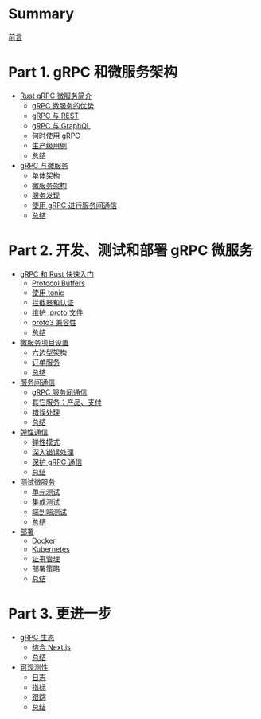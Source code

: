 # Summary

[前言](./preface.md)

# Part 1. gRPC 和微服务架构

- [Rust gRPC 微服务简介](./ch01/index.md)
  - [gRPC 微服务的优势](./ch01/benefit.md)
  - [gRPC 与 REST](./ch01/grpc-vs-rest.md)
  - [gRPC 与 GraphQL]()
  - [何时使用 gRPC](./ch01/when-use-grpc.md)
  - [生产级用例](./ch01/production-use-case.md)
  - [总结](./ch01/summarize.md)
- [gRPC 与微服务](./ch02/index.md)
  - [单体架构](./ch02/monolithic.md)
  - [微服务架构](./ch02/microservices.md)
  - [服务发现](./ch02/service-discovery.md)
  - [使用 gRPC 进行服务间通信](./ch02/interservice-communication.md)
  - [总结](./ch02/summarize.md)

# Part 2. 开发、测试和部署 gRPC 微服务

- [gRPC 和 Rust 快速入门](./ch03/index.md)
  - [Protocol Buffers](./ch03/protobuf.md)
  - [使用 tonic](./ch03/tonic.md)
  - [拦截器和认证](./ch03/interceptor-authentication.md)
  - [维护 .proto 文件](./ch03/maintain-proto-file.md)
  - [proto3 兼容性](./ch03/proto3-compatibility.md)
  - [总结]()
- [微服务项目设置]()
  - [六边型架构]()
  - [订单服务]()
  - [总结]()
- [服务间通信]()
  - [gRPC 服务间通信]()
  - [其它服务：产品、支付]()
  - [错误处理]()
  - [总结]()
- [弹性通信]()
  - [弹性模式]()
  - [深入错误处理]()
  - [保护 gRPC 通信]()
  - [总结]()
- [测试微服务]()
  - [单元测试]()
  - [集成测试]()
  - [端到端测试]()
  - [总结]()
- [部署]()
  - [Docker]()
  - [Kubernetes]()
  - [证书管理]()
  - [部署策略]()
  - [总结]()

# Part 3. 更进一步

- [gRPC 生态]()
  - [结合 Next.js](./ch09/nextjs.md)
  - [总结]()
- [可观测性]()
  - [日志]()
  - [指标]()
  - [跟踪]()
  - [总结]()
